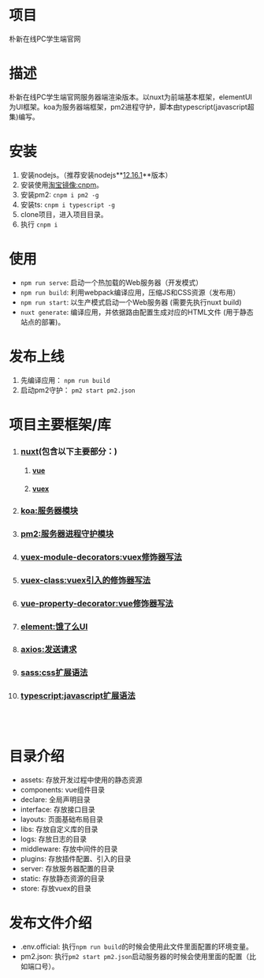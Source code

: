 # 项目
朴新在线PC学生端官网

# 描述
朴新在线PC学生端官网服务器端渲染版本。以nuxt为前端基本框架，elementUI为UI框架。koa为服务器端框架，pm2进程守护，脚本由typescript(javascript超集)编写。

# 安装
1. 安装nodejs。（推荐安装nodejs**[12.16.1](https://nodejs.org/download/release/v12.16.1/)**版本）
1. 安装使用[淘宝镜像:cnpm](https://developer.aliyun.com/mirror/NPM?from=tnpm)。
1. 安装pm2: ```cnpm i pm2 -g```
1. 安装ts: ```cnpm i typescript -g```
1. clone项目，进入项目目录。
1. 执行 ```cnpm i```

# 使用
- ```npm run serve```: 启动一个热加载的Web服务器（开发模式）
- ```npm run build```: 利用webpack编译应用，压缩JS和CSS资源（发布用）
- ```npm run start```: 以生产模式启动一个Web服务器 (需要先执行nuxt build)
- ```nuxt generate```: 编译应用，并依据路由配置生成对应的HTML文件 (用于静态站点的部署)。

# 发布上线
1. 先编译应用： ```npm run build```
2. 启动pm2守护： ```pm2 start pm2.json```



# 项目主要框架/库
1. ### [nuxt](https://zh.nuxtjs.org/guide/installation/)(包含以下主要部分：)
    1. #### [vue](https://cn.vuejs.org/v2/guide/index.html)
    1. #### [vuex](https://vuex.vuejs.org/zh/guide/)

1. ### [koa:服务器模块](https://koa.bootcss.com/)

1. ### [pm2:服务器进程守护模块](https://pm2.keymetrics.io/)

1. ### [vuex-module-decorators:vuex修饰器写法](https://github.com/championswimmer/vuex-module-decorators)

1. ### [vuex-class:vuex引入的修饰器写法](https://github.com/ktsn/vuex-class)

1. ### [vue-property-decorator:vue修饰器写法](https://github.com/kaorun343/vue-property-decorator)

1. ### [element:饿了么UI](http://element-cn.eleme.io/#/zh-CN/component/installation)

1. ### [axios:发送请求](https://github.com/axios/axios)

1. ### [sass:css扩展语法](https://www.sass.hk/docs/)

1. ### [typescript:javascript扩展语法](https://ts.xcatliu.com/)

<br>
<br>

# 目录介绍
- assets: 存放开发过程中使用的静态资源
- components: vue组件目录
- declare: 全局声明目录
- interface: 存放接口目录
- layouts: 页面基础布局目录
- libs: 存放自定义库的目录
- logs: 存放日志的目录
- middleware: 存放中间件的目录
- plugins: 存放插件配置、引入的目录
- server: 存放服务器配置的目录
- static: 存放静态资源的目录
- store: 存放vuex的目录

# 发布文件介绍
- .env.official: 执行```npm run build```的时候会使用此文件里面配置的环境变量。
- pm2.json: 执行```pm2 start pm2.json```启动服务器的时候会使用里面的配置（比如端口号）。